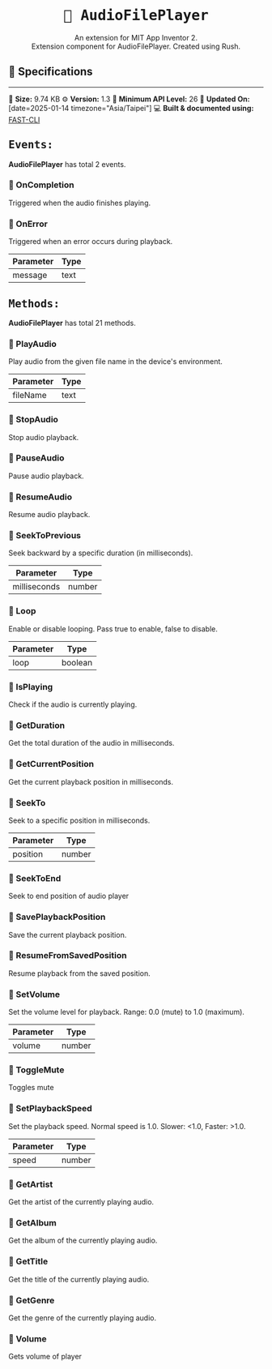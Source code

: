 <div align="center">
<h1><kbd>🧩 AudioFilePlayer</kbd></h1>
An extension for MIT App Inventor 2.<br>
Extension component for AudioFilePlayer. Created using Rush.
</div>

## 📝 Specifications
* **
💾 **Size:** 9.74 KB
⚙️ **Version:** 1.3
📱 **Minimum API Level:** 26
📅 **Updated On:** [date=2025-01-14 timezone="Asia/Taipei"]
💻 **Built & documented using:** [FAST-CLI](https://community.appinventor.mit.edu/t/fast-an-efficient-way-to-build-extensions/129103?u=jewel)

## <kbd>Events:</kbd>
**AudioFilePlayer** has total 2 events.

### 💛 OnCompletion
Triggered when the audio finishes playing.

### 💛 OnError
Triggered when an error occurs during playback.

| Parameter | Type
| - | - |
| message | text

## <kbd>Methods:</kbd>
**AudioFilePlayer** has total 21 methods.

### 💜 PlayAudio
Play audio from the given file name in the device's environment.

| Parameter | Type
| - | - |
| fileName | text

### 💜 StopAudio
Stop audio playback.

### 💜 PauseAudio
Pause audio playback.

### 💜 ResumeAudio
Resume audio playback.

### 💜 SeekToPrevious
Seek backward by a specific duration (in milliseconds).

| Parameter | Type
| - | - |
| milliseconds | number

### 💜 Loop
Enable or disable looping. Pass true to enable, false to disable.

| Parameter | Type
| - | - |
| loop | boolean

### 💜 IsPlaying
Check if the audio is currently playing.

### 💜 GetDuration
Get the total duration of the audio in milliseconds.

### 💜 GetCurrentPosition
Get the current playback position in milliseconds.

### 💜 SeekTo
Seek to a specific position in milliseconds.

| Parameter | Type
| - | - |
| position | number

### 💜 SeekToEnd
Seek to end position of audio player

### 💜 SavePlaybackPosition
Save the current playback position.

### 💜 ResumeFromSavedPosition
Resume playback from the saved position.

### 💜 SetVolume
Set the volume level for playback. Range: 0.0 (mute) to 1.0 (maximum).

| Parameter | Type
| - | - |
| volume | number

### 💜 ToggleMute
Toggles mute

### 💜 SetPlaybackSpeed
Set the playback speed. Normal speed is 1.0. Slower: <1.0, Faster: >1.0.

| Parameter | Type
| - | - |
| speed | number

### 💜 GetArtist
Get the artist of the currently playing audio.

### 💜 GetAlbum
Get the album of the currently playing audio.

### 💜 GetTitle
Get the title of the currently playing audio.

### 💜 GetGenre
Get the genre of the currently playing audio.

### 💜 Volume
Gets volume of player


